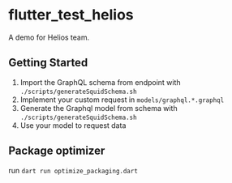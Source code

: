 # flutter_test_helios

A demo for Helios team.

## Getting Started

1. Import the GraphQL schema from endpoint with `./scripts/generateSquidSchema.sh`
2. Implement your custom request in `models/graphql.*.graphql`
3. Generate the Graphql model from schema with `./scripts/generateSquidSchema.sh`
4. Use your model to request data

## Package optimizer

run `dart run optimize_packaging.dart`
